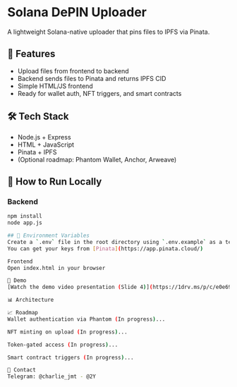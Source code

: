 # Solana DePIN Uploader

A lightweight Solana-native uploader that pins files to IPFS via Pinata.

## 🌟 Features
- Upload files from frontend to backend
- Backend sends files to Pinata and returns IPFS CID
- Simple HTML/JS frontend
- Ready for wallet auth, NFT triggers, and smart contracts

## 🛠️ Tech Stack
- Node.js + Express
- HTML + JavaScript
- Pinata + IPFS
- (Optional roadmap: Phantom Wallet, Anchor, Arweave)

## 🚀 How to Run Locally

### Backend
```bash
npm install
node app.js

## 🔐 Environment Variables
Create a `.env` file in the root directory using `.env.example` as a template:
You can get your keys from [Pinata](https://app.pinata.cloud/)

Frontend
Open index.html in your browser

🎥 Demo
[Watch the demo video presentation (Slide 4)](https://1drv.ms/p/c/e0e69d8f30cf2a06/EZjJeSIzIRZPpj91KB_MS0AB6msd7ntDoOkkJZ5pPSfBsA?e=axUedE)

📊 Architecture

📈 Roadmap
Wallet authentication via Phantom (In progress)...

NFT minting on upload (In progress)...

Token-gated access (In progress)...

Smart contract triggers (In progress)...

🤝 Contact
Telegram: @charlie_jmt - @2Y